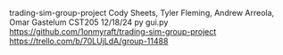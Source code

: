 trading-sim-group-project
Cody Sheets, Tyler Fleming, Andrew Arreola, Omar Gastelum
CST205
12/18/24
py gui.py
https://github.com/1onmyraft/trading-sim-group-project
https://trello.com/b/70LUjLdA/group-11488
